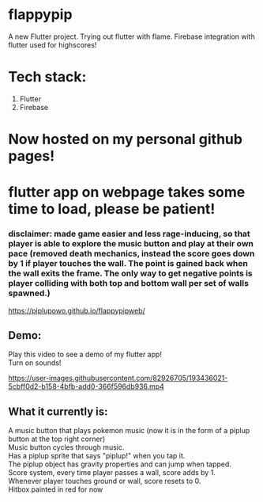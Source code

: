 # flappypip

A new Flutter project. Trying out flutter with flame. Firebase integration with flutter used for highscores!
<h1>Tech stack: </h1>
<ol>
  <li>Flutter</li>
  <li>Firebase</li>
</ol>

# Now hosted on my personal github pages! 

# flutter app on webpage takes some time to load, please be patient!

### disclaimer: made game easier and less rage-inducing, so that player is able to explore the music button and play at their own pace (removed death mechanics, instead the score goes down by 1 if player touches the wall. The point is gained back when the wall exits the frame. The only way to get negative points is player colliding with both top and bottom wall per set of walls spawned.)

<a href='https://piplupowo.github.io/flappypipweb/'>https://piplupowo.github.io/flappypipweb/</a>

## Demo:


Play this video to see a demo of my flutter app! <br>
Turn on sounds! <br>




https://user-images.githubusercontent.com/82926705/193436021-5cbff0d2-b158-4bfb-add0-366f596db936.mp4










## What it currently is:
A music button that plays pokemon music (now it is in the form of a piplup button at the top right corner)<br>
Music button cycles through music.<br>
Has a piplup sprite that says "piplup!" when you tap it.<br>
The piplup object has gravity properties and can jump when tapped.<br>
Score system, every time player passes a wall, score adds by 1.<br>
Whenever player touches ground or wall, score resets to 0.<br>
Hitbox painted in red for now


